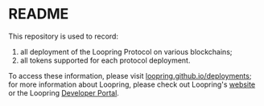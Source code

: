 # README

This repository is used to record:
1. all deployment of the Loopring Protocol on various blockchains;
1. all tokens supported for each protocol deployment.

To access these information, please visit [loopring.github.io/deployments](https://loopring.github.io/deployments); for more information about Loopring, please check out Loopring's [website](https://loopring.org) or the Loopring [Developer Portal](https://loopring.org/developers.html).
